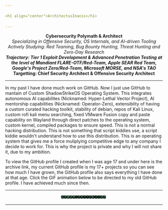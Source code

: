 ```yaml
---

<h1 align="center">ArchitectusInanis</h1>

---
```


<p align="center">
  <strong>Cybersecurity Polymath & Architect</strong><br>
  <em>Specializing in Offensive Security, OS Internals, and AI-driven Tooling</em><br>
  <em>Actively Studying: Red Teaming, Bug Bounty Hunting, Threat Hunting and Zero-Day Research</em><br>
  <strong><em>Trajectory: Tier 1 Exploit Development & Advanced Penetration Testing at the level of Mandiant FLARE-OTF/Red-Team, Apple SEAR Red Team, Google's Project Zero/Red-Team, Microsoft MORSE, and NSA's TAO</em></strong><br>
  <strong>Targetting: Chief Security Architect & Offensive Security Architect</strong>
</p>

---

In my past I have done much work on GitHub. Now I just use GitHub to mantain of Custom ShadowStrikeOS Operating System. This integrates autonomous AI capabilites (Nicknamed: Hyper-Lethal Vector Project), AI mentorship capabilities (Nicknamed: Operator-Zero), extensiblity of having a custom curated hacking toolkit, stability of debian, repos of Kali Linux, custom rofi kali menu searching, fixed VMware Fusion copy and paste capability on Wayland through direct patches to the operating system, custom kernel, compiled packages to ensure speed. This is not a normal hacking distribution. This is not something that script kiddies use, a script kiddie wouldn't understand how to use this distribution. This is an operating system that gives me a force muliplying competitive edge to any company I decide to work for. This is why the project is private and why I will not share it, due to my ambition.

To view the GitHub profile I created when I was age 17 and under here is the archive link, my current GitHub profile is my 17+ projects so you can see how much I have grown, the GitHub profile also says everything I have done at that age. Click the GIF animation below to be directed to my old GitHub profile. I have achieved much since then.

---

<p align="center">
  <a href="https://github.com/CY83R-3X71NC710N" target="_blank" rel="noopener noreferrer">
    <img src="cy83r-3x71nc710n-text.gif" alt="CY83R-3X71NC710N Archive" width="150">
  </a>
</p>

---
